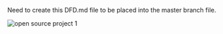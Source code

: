 Need to create this DFD.md file to be placed into the master branch file. 











![open source project 1](https://cloud.githubusercontent.com/assets/21319985/18689963/6a122b54-7f51-11e6-9bd4-e9dd4e1b3ee4.PNG)
